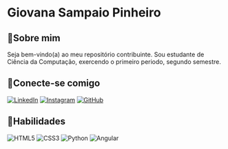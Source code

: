 
# Giovana Sampaio Pinheiro

## 👾Sobre mim
Seja bem-vindo(a) ao meu repositório contribuinte. Sou estudante de Ciência da Computação, exercendo o primeiro periodo, segundo semestre. 

## 🤳Conecte-se comigo 
[![LinkedIn](https://img.shields.io/badge/LinkedIn-000?style=for-the-badge&logo=linkedin&logoColor=0E76A8)](https://www.linkedin.com/in/giovanasampaio/)
[![Instagram](https://img.shields.io/badge/Instagram-000?style=for-the-badge&logo=instagram)](https://www.instagram.com/hannaoff/)
[![GitHub](https://img.shields.io/badge/Github-000?style=for-the-badge&logo=github)](https://github.com/hannaoff)

## 🤹Habilidades
![HTML5](https://img.shields.io/badge/HTML5-000?style=for-the-badge&logo=html5) 
![CSS3](https://img.shields.io/badge/CSS3-000?style=for-the-badge&logo=css3&logoColor=264CE4)
![Python](https://img.shields.io/badge/Python-000?style=for-the-badge&logo=python)
![Angular](https://img.shields.io/badge/Angular-000?style=for-the-badge&logo=angular&logoColor=C3002F)

